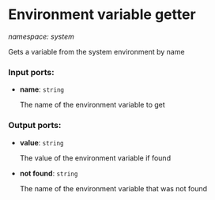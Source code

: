 # Environment variable getter

_namespace: system_

Gets a variable from the system environment by name

### Input ports:

* __name__: ` string `

    The name of the environment variable to get

### Output ports:

* __value__: ` string `

    The value of the environment variable if found


* __not found__: ` string `

    The name of the environment variable that was not found

